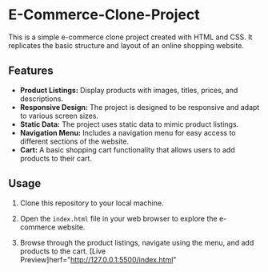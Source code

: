# E-Commerce-Clone-Project
This is a simple e-commerce clone project created with HTML and CSS. It replicates the basic structure and layout of an online shopping website.
## Features

- **Product Listings:** Display products with images, titles, prices, and descriptions.
- **Responsive Design:** The project is designed to be responsive and adapt to various screen sizes.
- **Static Data:** The project uses static data to mimic product listings.
- **Navigation Menu:** Includes a navigation menu for easy access to different sections of the website.
- **Cart:** A basic shopping cart functionality that allows users to add products to their cart.

## Usage

1. Clone this repository to your local machine.
2. Open the `index.html` file in your web browser to explore the e-commerce website.

3. Browse through the product listings, navigate using the menu, and add products to the cart.
[Live Preview]herf="http://127.0.0.1:5500/index.html"
